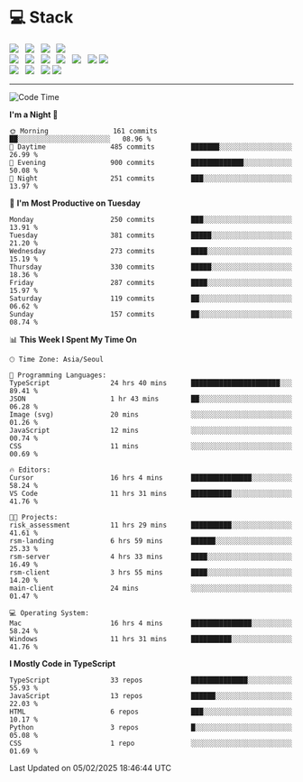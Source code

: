 <h1>💻 Stack</h1>
<div>
 <!-- badge : https://shields.io/ -->
 <!-- icon : https://simpleicons.org/?q=Get -->
 <img src="https://img.shields.io/badge/HTML5-e74c3c?style=flat-square&logo=HTML5&logoColor=white"/> &nbsp 
 <img src="https://img.shields.io/badge/CSS3-0A84FF?style=flat-square&logo=CSS3&logoColor=white"/> &nbsp 
 <img src="https://img.shields.io/badge/JavaScript-FFCD11?style=flat-square&logo=JavaScript&logoColor=white"/> &nbsp 
 <img src="https://img.shields.io/badge/TypeScript-3075C0?style=flat-square&logo=TypeScript&logoColor=white"/>
 <br/>
 <img src="https://img.shields.io/badge/Next-000000?style=flat-square&logo=nextdotjs&logoColor=white"/> &nbsp 
 <img src="https://img.shields.io/badge/React-00BCF6?style=flat-square&logo=React&logoColor=white"/> &nbsp 
 <img src="https://img.shields.io/badge/Redux-764ABC?style=flat-square&logo=Redux&logoColor=white"/> &nbsp
 <img src="https://img.shields.io/badge/Recoil-3578E5?style=flat-square&logo=recoil&logoColor=white"/> &nbsp
 <img src="https://img.shields.io/badge/React-Query-FF4154?style=flat-square&logo=reactquery&logoColor=white"/> &nbsp 
 <img src="https://img.shields.io/badge/styled%2Dcomponents-DB7093?style=flat-square&logo=styled%2Dcomponents&logoColor=white"/>
 <img src="https://img.shields.io/badge/CSS Modules-000000?style=flat-square&logo=CSS Modules&logoColor=white"/> &nbsp 
 <br/>
 <img src="https://img.shields.io/badge/Node-339933?style=flat-square&logo=Node.js&logoColor=white"/> &nbsp 
 <img src="https://img.shields.io/badge/Express-000000?style=flat-square&logo=Express&logoColor=white"/> &nbsp 
 <img src="https://img.shields.io/badge/MongoDB-47A248?style=flat-square&logo=MongoDB&logoColor=white"/>
 <img src="https://img.shields.io/badge/MariaDB-003545?style=flat-square&logo=mariadb&logoColor=white"/>
</div>

<hr>

<!--START_SECTION:waka-->
![Code Time](http://img.shields.io/badge/Code%20Time-2%2C037%20hrs%202%20mins-blue)

**I'm a Night 🦉** 

```text
🌞 Morning                161 commits         ██░░░░░░░░░░░░░░░░░░░░░░░   08.96 % 
🌆 Daytime                485 commits         ███████░░░░░░░░░░░░░░░░░░   26.99 % 
🌃 Evening                900 commits         █████████████░░░░░░░░░░░░   50.08 % 
🌙 Night                  251 commits         ███░░░░░░░░░░░░░░░░░░░░░░   13.97 % 
```
📅 **I'm Most Productive on Tuesday** 

```text
Monday                   250 commits         ███░░░░░░░░░░░░░░░░░░░░░░   13.91 % 
Tuesday                  381 commits         █████░░░░░░░░░░░░░░░░░░░░   21.20 % 
Wednesday                273 commits         ████░░░░░░░░░░░░░░░░░░░░░   15.19 % 
Thursday                 330 commits         █████░░░░░░░░░░░░░░░░░░░░   18.36 % 
Friday                   287 commits         ████░░░░░░░░░░░░░░░░░░░░░   15.97 % 
Saturday                 119 commits         ██░░░░░░░░░░░░░░░░░░░░░░░   06.62 % 
Sunday                   157 commits         ██░░░░░░░░░░░░░░░░░░░░░░░   08.74 % 
```


📊 **This Week I Spent My Time On** 

```text
🕑︎ Time Zone: Asia/Seoul

💬 Programming Languages: 
TypeScript               24 hrs 40 mins      ██████████████████████░░░   89.41 % 
JSON                     1 hr 43 mins        ██░░░░░░░░░░░░░░░░░░░░░░░   06.28 % 
Image (svg)              20 mins             ░░░░░░░░░░░░░░░░░░░░░░░░░   01.26 % 
JavaScript               12 mins             ░░░░░░░░░░░░░░░░░░░░░░░░░   00.74 % 
CSS                      11 mins             ░░░░░░░░░░░░░░░░░░░░░░░░░   00.69 % 

🔥 Editors: 
Cursor                   16 hrs 4 mins       ███████████████░░░░░░░░░░   58.24 % 
VS Code                  11 hrs 31 mins      ██████████░░░░░░░░░░░░░░░   41.76 % 

🐱‍💻 Projects: 
risk_assessment          11 hrs 29 mins      ██████████░░░░░░░░░░░░░░░   41.61 % 
rsm-landing              6 hrs 59 mins       ██████░░░░░░░░░░░░░░░░░░░   25.33 % 
rsm-server               4 hrs 33 mins       ████░░░░░░░░░░░░░░░░░░░░░   16.49 % 
rsm-client               3 hrs 55 mins       ████░░░░░░░░░░░░░░░░░░░░░   14.20 % 
main-client              24 mins             ░░░░░░░░░░░░░░░░░░░░░░░░░   01.47 % 

💻 Operating System: 
Mac                      16 hrs 4 mins       ███████████████░░░░░░░░░░   58.24 % 
Windows                  11 hrs 31 mins      ██████████░░░░░░░░░░░░░░░   41.76 % 
```

**I Mostly Code in TypeScript** 

```text
TypeScript               33 repos            ██████████████░░░░░░░░░░░   55.93 % 
JavaScript               13 repos            ██████░░░░░░░░░░░░░░░░░░░   22.03 % 
HTML                     6 repos             ███░░░░░░░░░░░░░░░░░░░░░░   10.17 % 
Python                   3 repos             █░░░░░░░░░░░░░░░░░░░░░░░░   05.08 % 
CSS                      1 repo              ░░░░░░░░░░░░░░░░░░░░░░░░░   01.69 % 
```




 Last Updated on 05/02/2025 18:46:44 UTC
<!--END_SECTION:waka-->
